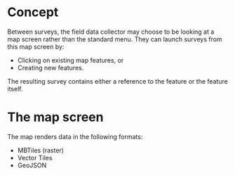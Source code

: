 # Concept

Between surveys, the field data collector may choose to be looking at a map screen rather than the standard menu. They can launch surveys from this map screen by:

- Clicking on existing map features, or
- Creating new features.

The resulting survey contains either a reference to the feature or the feature itself.

# The map screen

The map renders data in the following formats:

- MBTiles (raster)
- Vector Tiles
- GeoJSON

